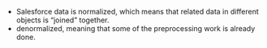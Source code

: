 * Salesforce data is normalized, which means that related data in different objects is “joined” together.
* denormalized, meaning that some of the preprocessing work is already done.
